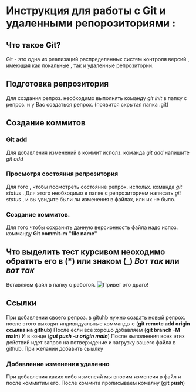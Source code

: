 # Инструкция для работы с Git и удаленными репорозиториями :

## Что такое Git?

Git - это одна из реализаций распределенных систем контроля версий , имеющая как локальные , так и удаленные репрозитории.

## Подготовка репрозитория

Для создания репроз. необходимо выполнять команду _git init_ в папку с репроз. и у Вас создаться репрох. (появится скрытая папка .git)

## Создание коммитов

### Git add

Для добавления изменений в коммит исполз. команда _git add_ напишите _git add <file name>_

### Просмотря состояния репрозитория

Для того , чтобы посмотреть состояние репрох. испольх. команда _git status_ . Для этого необходимо в папке с репрозиторием написать _git status_ , и вы увидите были ли изменения в файлах, или их не было.

### Создание коммитов.

Для того чтобы сохранить данную версионность файла надо испоз. комманду **Git commit-m "file name"**

## Что выделить тест курсивом неоходимо обратить его в (*) или знаком (_) *Вот так* или _вот так_

Вставляем файл в папку с работой.
![Привет это драго!](dragon.png)

## Ссылки
При добавлении своего репроз. в gituhb нужно создать новый репрох. после этого выходят индивидуальные комманды с (__git remote add origin ссылка на github__)
После если все хорошо добавляем (**git branch -M main**)
И в конце (***gut push -u origin main***)
После выполнения всех этих действий идет запрос на потверждение и загрузку вашего файла в github.
При желании добавить сыылку

### Добавление изменения удаленно
При добавления каких либо изменеий мы вносим изменеия в файл и после коммитим его.
После коммита прописываем комалну (**git push**)